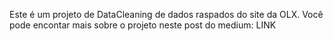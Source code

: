 Este é um projeto de DataCleaning de dados raspados do site da OLX. Você pode encontar mais sobre o projeto neste post do medium: LINK
